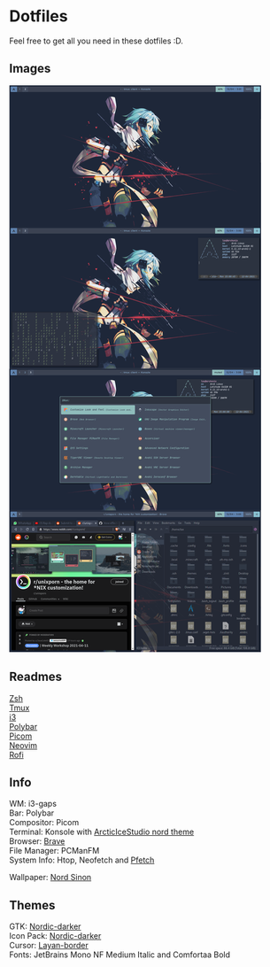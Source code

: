 # Dotfiles

Feel free to get all you need in these dotfiles :D.

## Images

![Desktop](./up.png "Desktop")

## Readmes

[Zsh](./zsh/README.md)  
[Tmux](./tmux/README.md)  
[i3](./i3/README.md)  
[Polybar](./polybar/README.md)  
[Picom](./picom/README.md)  
[Neovim](./nvim/README.md)  
[Rofi](./rofi/README.md)  

## Info

WM: i3-gaps  
Bar: Polybar  
Compositor: Picom  
Terminal: Konsole with [ArcticIceStudio nord theme](https://github.com/arcticicestudio/nord-konsole)  
Browser: [Brave](https://brave.com/)  
File Manager: PCManFM  
System Info: Htop, Neofetch and [Pfetch](https://github.com/dylanaraps/pfetch)  

Wallpaper: [Nord Sinon](https://imgur.com/KBADsWK)  

## Themes

GTK: [Nordic-darker](https://www.opendesktop.org/s/Gnome/p/1267246/)  
Icon Pack: [Nordic-darker](https://www.opendesktop.org/s/Gnome/p/1473069)  
Cursor: [Layan-border](https://www.opendesktop.org/p/1365214/)  
Fonts: JetBrains Mono NF Medium Italic and Comfortaa Bold
